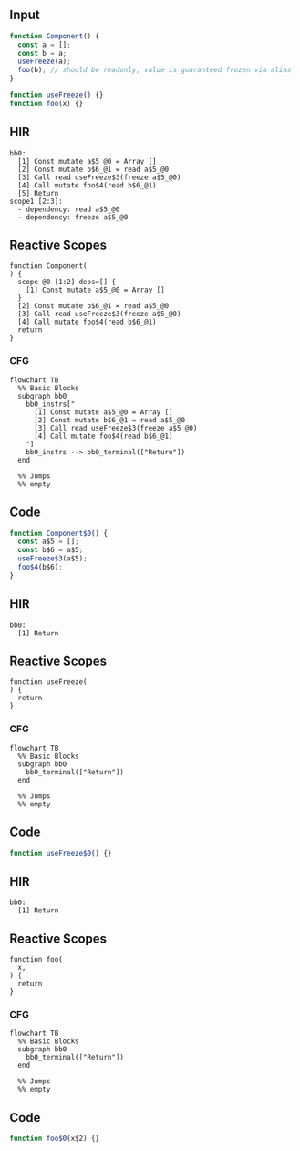 
## Input

```javascript
function Component() {
  const a = [];
  const b = a;
  useFreeze(a);
  foo(b); // should be readonly, value is guaranteed frozen via alias
}

function useFreeze() {}
function foo(x) {}

```

## HIR

```
bb0:
  [1] Const mutate a$5_@0 = Array []
  [2] Const mutate b$6_@1 = read a$5_@0
  [3] Call read useFreeze$3(freeze a$5_@0)
  [4] Call mutate foo$4(read b$6_@1)
  [5] Return
scope1 [2:3]:
  - dependency: read a$5_@0
  - dependency: freeze a$5_@0
```

## Reactive Scopes

```
function Component(
) {
  scope @0 [1:2] deps=[] {
    [1] Const mutate a$5_@0 = Array []
  }
  [2] Const mutate b$6_@1 = read a$5_@0
  [3] Call read useFreeze$3(freeze a$5_@0)
  [4] Call mutate foo$4(read b$6_@1)
  return
}

```

### CFG

```mermaid
flowchart TB
  %% Basic Blocks
  subgraph bb0
    bb0_instrs["
      [1] Const mutate a$5_@0 = Array []
      [2] Const mutate b$6_@1 = read a$5_@0
      [3] Call read useFreeze$3(freeze a$5_@0)
      [4] Call mutate foo$4(read b$6_@1)
    "]
    bb0_instrs --> bb0_terminal(["Return"])
  end

  %% Jumps
  %% empty
```

## Code

```javascript
function Component$0() {
  const a$5 = [];
  const b$6 = a$5;
  useFreeze$3(a$5);
  foo$4(b$6);
}

```
## HIR

```
bb0:
  [1] Return

```

## Reactive Scopes

```
function useFreeze(
) {
  return
}

```

### CFG

```mermaid
flowchart TB
  %% Basic Blocks
  subgraph bb0
    bb0_terminal(["Return"])
  end

  %% Jumps
  %% empty
```

## Code

```javascript
function useFreeze$0() {}

```
## HIR

```
bb0:
  [1] Return

```

## Reactive Scopes

```
function foo(
  x,
) {
  return
}

```

### CFG

```mermaid
flowchart TB
  %% Basic Blocks
  subgraph bb0
    bb0_terminal(["Return"])
  end

  %% Jumps
  %% empty
```

## Code

```javascript
function foo$0(x$2) {}

```
      